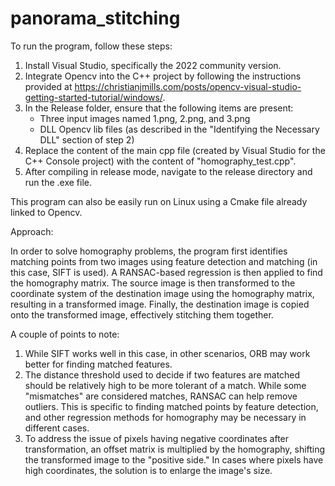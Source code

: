 # panorama_stitching
To run the program, follow these steps:

1. Install Visual Studio, specifically the 2022 community version.
2. Integrate Opencv into the C++ project by following the instructions provided at https://christianjmills.com/posts/opencv-visual-studio-getting-started-tutorial/windows/.
3. In the Release folder, ensure that the following items are present:
   - Three input images named 1.png, 2.png, and 3.png
   - DLL Opencv lib files (as described in the "Identifying the Necessary DLL" section of step 2)
4. Replace the content of the main cpp file (created by Visual Studio for the C++ Console project) with the content of "homography_test.cpp".
5. After compiling in release mode, navigate to the release directory and run the .exe file.

This program can also be easily run on Linux using a Cmake file already linked to Opencv.

Approach:

In order to solve homography problems, the program first identifies matching points from two images using feature detection and matching (in this case, SIFT is used). A RANSAC-based regression is then applied to find the homography matrix. The source image is then transformed to the coordinate system of the destination image using the homography matrix, resulting in a transformed image. Finally, the destination image is copied onto the transformed image, effectively stitching them together.

A couple of points to note:
1. While SIFT works well in this case, in other scenarios, ORB may work better for finding matched features.
2. The distance threshold used to decide if two features are matched should be relatively high to be more tolerant of a match. While some "mismatches" are considered matches, RANSAC can help remove outliers. This is specific to finding matched points by feature detection, and other regression methods for homography may be necessary in different cases.
3. To address the issue of pixels having negative coordinates after transformation, an offset matrix is multiplied by the homography, shifting the transformed image to the "positive side." In cases where pixels have high coordinates, the solution is to enlarge the image's size.
